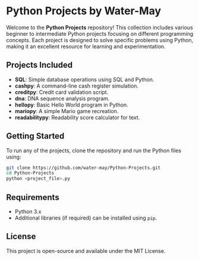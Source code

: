 # Python Projects by Water-May

Welcome to the **Python Projects** repository! This collection includes various beginner to intermediate Python projects focusing on different programming concepts. Each project is designed to solve specific problems using Python, making it an excellent resource for learning and experimentation.

## Projects Included

- **SQL**: Simple database operations using SQL and Python.
- **cashpy**: A command-line cash register simulation.
- **creditpy**: Credit card validation script.
- **dna**: DNA sequence analysis program.
- **hellopy**: Basic Hello World program in Python.
- **mariopy**: A simple Mario game recreation.
- **readabilitypy**: Readability score calculator for text.

## Getting Started

To run any of the projects, clone the repository and run the Python files using:

```bash
git clone https://github.com/water-may/Python-Projects.git
cd Python-Projects
python <project_file>.py
```

## Requirements

- Python 3.x
- Additional libraries (if required) can be installed using `pip`.

## License

This project is open-source and available under the MIT License.

